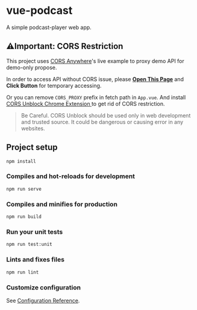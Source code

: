 # vue-podcast

A simple podcast-player web app.

## ⚠Important: CORS Restriction

This project uses [CORS Anywhere](https://github.com/Rob--W/cors-anywhere)'s live example to proxy demo API for demo-only propose.

In order to access API without CORS issue, please **[ Open This Page](https://cors-anywhere.herokuapp.com/corsdemo)** and **Click Button** for temporary accessing.

Or you can remove `CORS_PROXY` prefix in fetch path in `App.vue`. And install [CORS Unblock Chrome Extension ](https://chrome.google.com/webstore/detail/cors-unblock/lfhmikememgdcahcdlaciloancbhjino) to get rid of CORS restriction.

> Be Careful. CORS Unblock should be used only in web development and trusted source. It could be dangerous or causing error in any websites.


## Project setup
```
npm install
```

### Compiles and hot-reloads for development
```
npm run serve
```

### Compiles and minifies for production
```
npm run build
```

### Run your unit tests
```
npm run test:unit
```

### Lints and fixes files
```
npm run lint
```

### Customize configuration
See [Configuration Reference](https://cli.vuejs.org/config/).
